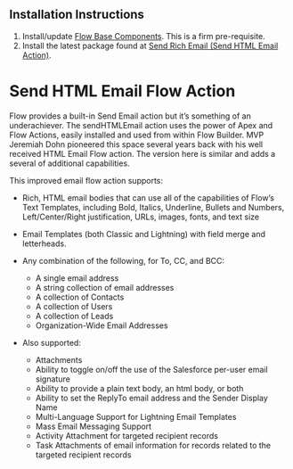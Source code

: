 ## Installation Instructions ##

1. Install/update [Flow Base Components](https://unofficialsf.com/introducing-flowbasecomponents "Flow Base Components").  This is a firm pre-requisite.
2. Install the latest package found at [Send Rich Email (Send HTML Email Action)](https://unofficialsf.com/send-rich-email-with-the-new-sendhtmlemail-action/).

# Send HTML Email Flow Action

Flow provides a built-in Send Email action but it’s something of an underachiever. The sendHTMLEmail action uses the power of Apex and Flow Actions, easily installed and used from within Flow Builder. MVP Jeremiah Dohn pioneered this space several years back with his well received HTML Email Flow action. The version here is similar and adds a several of additional capabilities.

This improved email flow action supports:

- Rich, HTML email bodies that can use all of the capabilities of Flow’s Text Templates, including Bold, Italics, Underline, Bullets and Numbers, Left/Center/Right justification, URLs, images, fonts, and text size
- Email Templates (both Classic and Lightning) with field merge and letterheads.
- Any combination of the following, for To, CC, and BCC:

    - A single email address
    - A string collection of email addresses
    - A collection of Contacts
    - A collection of Users
    - A collection of Leads
    - Organization-Wide Email Addresses

- Also supported: 
    - Attachments
    - Ability to toggle on/off the use of the Salesforce per-user email signature
    - Ability to provide a plain text body, an html body, or both
    - Ability to set the ReplyTo email address and the Sender Display Name
    - Multi-Language Support for Lightning Email Templates
    - Mass Email Messaging Support
    - Activity Attachment for targeted recipient records
    - Task Attachments of email information for records related to the targeted recipient records
